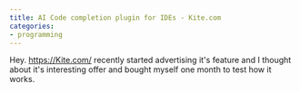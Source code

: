 ```yaml
---
title: AI Code completion plugin for IDEs - Kite.com
categories:
- programming
---
```


Hey. <https://Kite.com/> recently started advertising it's feature and I thought about it's interesting offer and bought myself one month to test how it works.
